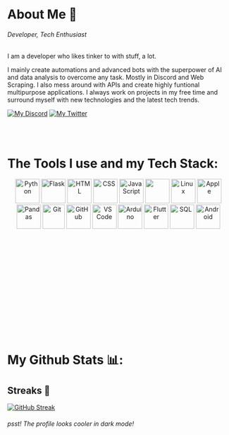 

# **About Me 👋**

<h6>Developer, Tech Enthusiast</h6>
 
I am a developer who likes tinker to with stuff, a lot.

I mainly create automations and advanced bots with the superpower of AI and data analysis to overcome any task. Mostly in Discord and Web Scraping. I also mess around with APIs and create highly funtional multipurpose applications. I always work on projects in my free time and surround myself with new technologies and the latest tech trends. 

[![My Discord](https://custom-icon-badges.demolab.com/badge/-Join%20The%20Discord-5865F2?style=for-the-badge&logo=discord&logoColor=white)](https://discord.gg/GDgZ9J26Mr)
[![My Twitter](https://custom-icon-badges.demolab.com/badge/-My%20Twitter-blue?style=for-the-badge&logo=twitter&logoColor=white)](https://twitter.com/cop6567?t=m9nmKu5lSWyVFz_AYEJf7A&s=09)


<br><br>

# **The Tools I use and my Tech Stack:**


<div style="margin-bottom: 200px;">
  <p align="center" style="margin-bottom: 70px;">
    <img src="https://cdn.jsdelivr.net/npm/devicon/icons/python/python-original.svg" alt="Python" width="55" height="55">
    <img src="https://cdn.jsdelivr.net/npm/devicon/icons/flask/flask-original.svg" alt="Flask" width="55" height="55">
    <img src="https://cdn.jsdelivr.net/npm/devicon/icons/html5/html5-original.svg" alt="HTML" width="55" height="55">
    <img src="https://cdn.jsdelivr.net/npm/devicon/icons/css3/css3-original.svg" alt="CSS" width="55" height="55">
    <img src="https://cdn.jsdelivr.net/npm/devicon/icons/javascript/javascript-original.svg" alt="JavaScript" width="55" height="55">
    <img src="https://cdn.jsdelivr.net/gh/devicons/devicon/icons/bootstrap/bootstrap-original.svg" width="55" height="55">        
    <img src="https://cdn.jsdelivr.net/npm/devicon/icons/linux/linux-original.svg" alt="Linux" width="55" height="55">
    <img src="https://cdn.jsdelivr.net/npm/devicon/icons/apple/apple-original.svg" alt="Apple" width="55" height="55">
    <img src="https://cdn.jsdelivr.net/npm/devicon/icons/pandas/pandas-original.svg" alt="Pandas" width="55" height="55">
    <img src="https://cdn.jsdelivr.net/npm/devicon/icons/git/git-original.svg" alt="Git" width="50" height="55">
    <img src="https://cdn.jsdelivr.net/npm/devicon/icons/github/github-original.svg" alt="GitHub" width="55" height="55">
    <img src="https://cdn.jsdelivr.net/gh/devicons/devicon/icons/vscode/vscode-original.svg" alt="VS Code" width="55" height="55">        
    <img src="https://cdn.jsdelivr.net/npm/devicon/icons/arduino/arduino-original-wordmark.svg" alt="Arduino" width="55" height="55">
    <img src="https://cdn.jsdelivr.net/npm/devicon/icons/flutter/flutter-original.svg" alt="Flutter" width="55" height="55">
    <img src="https://cdn.jsdelivr.net/npm/devicon/icons/sqlite/sqlite-original.svg" alt="SQL" width="55" height="55">
     <img src="https://cdn.jsdelivr.net/npm/devicon/icons/androidstudio/androidstudio-original.svg" alt="Android" width="55" height="55">
   
   
  </p>
</div>


<br><br>

# My Github Stats 📊:

<h2>Streaks 🏅</h2>

[![GitHub Streak](https://streak-stats.demolab.com/?user=cop6567&theme=tokyonight)](https://git.io/streak-stats)
<h6>psst! The profile looks cooler in dark mode!</h6>


